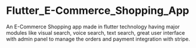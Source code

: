 # Flutter_E-Commerce_Shopping_App
An E-Commerce Shopping app made in flutter technology having major modules like visual search, voice search, text search, great user interface with admin panel to manage the orders and payment integration with stripe. 
